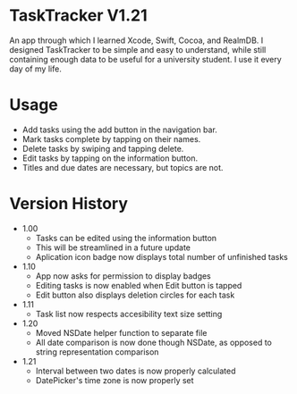 TaskTracker V1.21
===========

An app through which I learned Xcode, Swift, Cocoa, and RealmDB. I designed TaskTracker to be simple and easy to understand, while still containing enough data to be useful for a university student. I use it every day of my life.

Usage
=====

- Add tasks using the add button in the navigation bar.
- Mark tasks complete by tapping on their names.
- Delete tasks by swiping and tapping delete.
- Edit tasks by tapping on the information button.
- Titles and due dates are necessary, but topics are not.

Version History
===============

- 1.00
    + Tasks can be edited using the information button
    + This will be streamlined in a future update
    + Aplication icon badge now displays total number of unfinished tasks
- 1.10
    + App now asks for permission to display badges
    + Editing tasks is now enabled when Edit button is tapped
    + Edit button also displays deletion circles for each task
- 1.11
    + Task list now respects accesibility text size setting
- 1.20
    + Moved NSDate helper function to separate file
    + All date comparison is now done though NSDate, as opposed to string representation comparison
- 1.21
    + Interval between two dates is now properly calculated
    + DatePicker's time zone is now properly set

